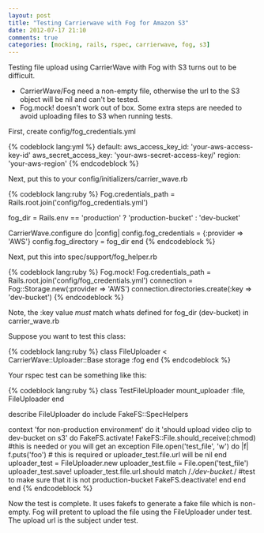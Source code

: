 ```yaml
---
layout: post
title: "Testing Carrierwave with Fog for Amazon S3"
date: 2012-07-17 21:10
comments: true
categories: [mocking, rails, rspec, carrierwave, fog, s3]
---
```


Testing file upload using CarrierWave with Fog with S3 turns out to be difficult.

* CarrierWave/Fog need a non-empty file, otherwise the url to the S3 object will be nil and can't be tested.
* Fog.mock! doesn't work out of box.  Some extra steps are needed to avoid uploading files to S3 when running tests.

First, create config/fog_credentials.yml

{% codeblock lang:yml %}
default:
  aws_access_key_id: 'your-aws-access-key-id'
  aws_secret_access_key: 'your-aws-secret-access-key/'
  region: 'your-aws-region'
{% endcodeblock %}

Next, put this to your config/initializers/carrier_wave.rb

{% codeblock lang:ruby %}
Fog.credentials_path = Rails.root.join('config/fog_credentials.yml')

fog_dir = Rails.env == 'production' ? 'production-bucket' : 'dev-bucket'

CarrierWave.configure do |config|
  config.fog_credentials = {:provider => 'AWS'}
  config.fog_directory  = fog_dir
end
{% endcodeblock %}

Next, put this into spec/support/fog_helper.rb

{% codeblock lang:ruby %}
Fog.mock!
Fog.credentials_path = Rails.root.join('config/fog_credentials.yml')
connection = Fog::Storage.new(:provider => 'AWS')
connection.directories.create(:key => 'dev-bucket')
{% endcodeblock %}

Note, the :key value *must* match whats defined for fog_dir (dev-bucket) in carrier_wave.rb

Suppose you want to test this class:

{% codeblock lang:ruby %}
class FileUploader < CarrierWave::Uploader::Base
  storage :fog
end
{% endcodeblock %}

Your rspec test can be something like this:

{% codeblock lang:ruby %}
class TestFileUploader
  mount_uploader :file, FileUploader
end

describe FileUploader do
  include FakeFS::SpecHelpers

  context 'for non-production environment' do
    it 'should upload video clip to dev-bucket on s3' do
      FakeFS.activate!
      FakeFS::File.should_receive(:chmod) #this is needed or you will get an exception
      File.open('test_file', 'w') do |f|
        f.puts('foo') # this is required or uploader_test.file.url will be nil
      end
      uploader_test = FileUploader.new
      uploader_test.file = File.open('test_file')
      uploader_test.save!
      uploader_test.file.url.should match /.*\/dev-bucket.*/ #test to make sure that it is not production-bucket
      FakeFS.deactivate!
    end
  end
end
{% endcodeblock %}

Now the test is complete.  It uses fakefs to generate a fake file which is non-empty.  Fog will pretent to upload the file
using the FileUploader under test.  The upload url is the subject under test.